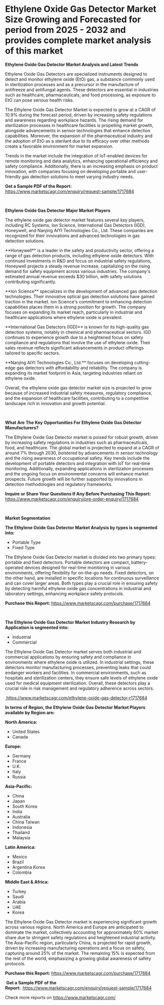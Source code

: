 <p><h1>Ethylene Oxide Gas Detector Market Size Growing and Forecasted for period from 2025 - 2032 and provides complete market analysis of this market</h1></p><p><strong>Ethylene Oxide Gas Detector Market Analysis and Latest Trends</strong></p>
<p><p>Ethylene Oxide Gas Detectors are specialized instruments designed to detect and monitor ethylene oxide (EtO) gas, a substance commonly used in sterilization processes and as a precursor in the manufacture of antifreeze and antifungal agents. These detectors are essential in industries such as healthcare, pharmaceuticals, and food processing, as exposure to EtO can pose serious health risks. </p><p>The Ethylene Oxide Gas Detector Market is expected to grow at a CAGR of 10.9% during the forecast period, driven by increasing safety regulations and awareness regarding workplace hazards. The rising demand for sterilization processes in healthcare facilities is propelling market growth, alongside advancements in sensor technologies that enhance detection capabilities. Moreover, the expansion of the pharmaceutical industry and the adoption of EtO as a sterilant due to its efficacy over other methods create a favorable environment for market expansion. </p><p>Trends in the market include the integration of IoT-enabled devices for remote monitoring and data analytics, enhancing operational efficiency and safety compliance. Additionally, there is an increasing emphasis on product innovation, with companies focusing on developing portable and user-friendly gas detection solutions to meet varying industry needs.</p></p>
<p><strong>Get a Sample PDF of the Report:&nbsp;</strong> <a href="https://www.marketscagr.com/enquiry/request-sample/1717684?utm_campaign=2304&utm_medium=2&utm_source=Github&utm_content=ia&utm_term=06042025&utm_id=ethylene-oxide-gas-detector">https://www.marketscagr.com/enquiry/request-sample/1717684</a></p>
<p>&nbsp;</p>
<p><strong>Ethylene Oxide Gas Detector Major Market Players</strong></p>
<p><p>The ethylene oxide gas detector market features several key players, including RC Systems, Ion Science, International Gas Detectors (IGD), Honeywell, and Nanjing AIYI Technologies Co., Ltd. These companies are recognized for their innovations and advanced technologies in gas detection solutions.</p><p>**Honeywell** is a leader in the safety and productivity sector, offering a range of gas detection products, including ethylene oxide detectors. With continued investments in R&D and focus on industrial safety regulations, Honeywell projects a steady revenue increase, capitalizing on the rising demand for safety equipment across various industries. The company's estimated annual revenue exceeds $30 billion, with safety solutions contributing significantly.</p><p>**Ion Science** specializes in the development of advanced gas detection technologies. Their innovative optical gas detection solutions have gained traction in the market. Ion Science's commitment to enhancing detection capabilities places them in a strong position for growth. The company focuses on expanding its market reach, particularly in industrial and healthcare applications where ethylene oxide is prevalent.</p><p>**International Gas Detectors (IGD)** is known for its high-quality gas detection systems, notably in chemical and pharmaceutical sectors. IGD continues to experience growth due to a heightened focus on safety compliance and regulations that involve the use of ethylene oxide. Their sales revenue reflects significant advancements in product offerings tailored to specific sectors.</p><p>**Nanjing AIYI Technologies Co., Ltd.** focuses on developing cutting-edge gas detectors with affordability and reliability. The company is expanding its market footprint in Asia, targeting industries reliant on ethylene oxide. </p><p>Overall, the ethylene oxide gas detector market size is projected to grow because of increased industrial safety measures, regulatory compliance, and the expansion of healthcare facilities, contributing to a competitive landscape rich in innovation and growth potential.</p></p>
<p>&nbsp;</p>
<p><strong>What Are The Key Opportunities For Ethylene Oxide Gas Detector Manufacturers?</strong></p>
<p><p>The Ethylene Oxide Gas Detector market is poised for robust growth, driven by increasing safety regulations in industries such as pharmaceuticals, food, and healthcare. The global market is projected to expand at a CAGR of around 7% through 2030, bolstered by advancements in sensor technology and the rising awareness of occupational safety. Key trends include the development of portable detectors and integration with IoT for real-time monitoring. Additionally, expanding applications in sterilization processes and the ongoing focus on environmental concerns will enhance market prospects. Future growth will be further supported by innovations in detection methodologies and regulatory frameworks.</p></p>
<p><strong>Inquire or Share Your Questions If Any Before Purchasing This Report:</strong> <a href="https://www.marketscagr.com/enquiry/pre-order-enquiry/1717684?utm_campaign=2304&utm_medium=2&utm_source=Github&utm_content=ia&utm_term=06042025&utm_id=ethylene-oxide-gas-detector">https://www.marketscagr.com/enquiry/pre-order-enquiry/1717684</a></p>
<p>&nbsp;</p>
<p><strong>Market Segmentation</strong></p>
<p><strong>The Ethylene Oxide Gas Detector Market Analysis by types is segmented into:</strong></p>
<p><ul><li>Portable Type</li><li>Fixed Type</li></ul></p>
<p><p>The Ethylene Oxide Gas Detector market is divided into two primary types: portable and fixed detectors. Portable detectors are compact, battery-operated devices designed for real-time monitoring in various environments, offering flexibility for on-the-go needs. Fixed detectors, on the other hand, are installed in specific locations for continuous surveillance and can cover larger areas. Both types play a crucial role in ensuring safety by detecting harmful ethylene oxide gas concentrations in industrial and laboratory settings, enhancing workplace safety protocols.</p></p>
<p><strong>Purchase this Report:&nbsp;</strong><a href="https://www.marketscagr.com/purchase/1717684?utm_campaign=2304&utm_medium=2&utm_source=Github&utm_content=ia&utm_term=06042025&utm_id=ethylene-oxide-gas-detector">https://www.marketscagr.com/purchase/1717684</a></p>
<p>&nbsp;</p>
<p><strong>The Ethylene Oxide Gas Detector Market Industry Research by Application is segmented into:</strong></p>
<p><ul><li>Industrial</li><li>Commercial</li></ul></p>
<p><p>The Ethylene Oxide Gas Detector market serves both industrial and commercial applications by ensuring safety and compliance in environments where ethylene oxide is utilized. In industrial settings, these detectors monitor manufacturing processes, preventing leaks that could endanger workers and facilities. In commercial environments, such as hospitals and sterilization centers, they ensure safe levels of ethylene oxide used for medical equipment sterilization. Overall, these detectors play a crucial role in risk management and regulatory adherence across sectors.</p></p>
<p><a href="https://www.marketscagr.com/ethylene-oxide-gas-detector-r1717684?utm_campaign=2304&utm_medium=2&utm_source=Github&utm_content=ia&utm_term=06042025&utm_id=ethylene-oxide-gas-detector">&nbsp;https://www.marketscagr.com/ethylene-oxide-gas-detector-r1717684</a></p>
<p><strong>In terms of Region, the Ethylene Oxide Gas Detector Market Players available by Region are:</strong></p>
<p>
    <p> <strong> North America: </strong>
        <ul>
            <li>United States</li>
            <li>Canada</li>
        </ul>
        </p> 
    <p> <strong> Europe: </strong>
        <ul>
            <li>Germany</li>
            <li>France</li>
            <li>U.K.</li>
            <li>Italy</li>
            <li>Russia</li>
        </ul>
        </p> 
    <p> <strong> Asia-Pacific: </strong>
        <ul>
            <li>China</li>
            <li>Japan</li>
            <li>South Korea</li>
            <li>India</li>
            <li>Australia</li>
            <li>China Taiwan</li>
            <li>Indonesia</li>
            <li>Thailand</li>
            <li>Malaysia</li>
        </ul>
        </p> 
    <p> <strong> Latin America: </strong>
        <ul>
            <li>Mexico</li>
            <li>Brazil</li>
            <li>Argentina Korea</li>
            <li>Colombia</li>
        </ul>
        </p> 
    <p> <strong> Middle East & Africa: </strong>
        <ul>
            <li>Turkey</li>
            <li>Saudi</li>
            <li>Arabia</li>
            <li>UAE</li>
            <li>Korea</li>
        </ul>
    </p>
    </p>
<p><p>The Ethylene Oxide Gas Detector market is experiencing significant growth across various regions. North America and Europe are anticipated to dominate the market, collectively accounting for approximately 60% market share due to stringent safety regulations and heightened industrial activity. The Asia-Pacific region, particularly China, is projected for rapid growth, driven by increasing manufacturing operations and a focus on safety, capturing around 25% of the market. The remaining 15% is expected from the rest of the world, emphasizing a growing global awareness of safety protocols.</p></p>
<p><strong>Purchase this Report: </strong><a href="https://www.marketscagr.com/purchase/1717684?utm_campaign=2304&utm_medium=2&utm_source=Github&utm_content=ia&utm_term=06042025&utm_id=ethylene-oxide-gas-detector">https://www.marketscagr.com/purchase/1717684</a></p>
<p>&nbsp;<strong>Get a Sample PDF of the Report:&nbsp;&nbsp;</strong><a href="https://www.marketscagr.com/enquiry/request-sample/1717684?utm_campaign=2304&utm_medium=2&utm_source=Github&utm_content=ia&utm_term=06042025&utm_id=ethylene-oxide-gas-detector">https://www.marketscagr.com/enquiry/request-sample/1717684</a></p>
<p><strong></strong></p>
<p>Check more reports on <a href="https://www.marketscagr.com/?utm_campaign=2304&utm_medium=2&utm_source=Github&utm_content=ia&utm_term=06042025&utm_id=ethylene-oxide-gas-detector">https://www.marketscagr.com/</a></p>